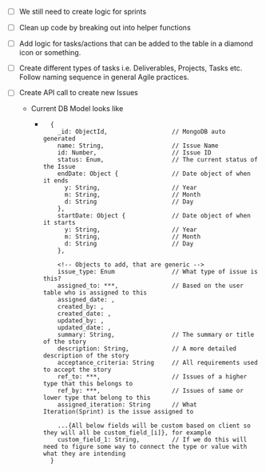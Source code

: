 - [ ] We still need to create logic for sprints
- [ ] Clean up code by breaking out into helper functions
- [ ] Add logic for tasks/actions that can be added to the table in a diamond icon or something.
- [ ] Create different types of tasks i.e. Deliverables, Projects, Tasks etc. Follow naming sequence in general Agile practices.
- [ ] Create API call to create new Issues

  - Current DB Model looks like

    - ```
        {
          _id: ObjectId,                  // MongoDB auto generated
          name: String,                   // Issue Name
          id: Number,                     // Issue ID
          status: Enum,                   // The current status of the Issue
          endDate: Object {               // Date object of when it ends
            y: String,                    // Year
            m: String,                    // Month
            d: String                     // Day
          },
          startDate: Object {             // Date object of when it starts
            y: String,                    // Year
            m: String,                    // Month
            d: String                     // Day
          },

          <!-- Objects to add, that are generic -->
          issue_type: Enum                // What type of issue is this?
          assigned_to: ***,               // Based on the user table who is assigned to this
          assigned_date: ,
          created_by: ,
          created_date: ,
          updated_by: ,
          updated_date: ,
          summary: String,                // The summary or title of the story
          description: String,            // A more detailed description of the story
          acceptance_criteria: String     // All requirements used to accept the story
          ref_to: ***,                    // Issues of a higher type that this belongs to
          ref_by: ***,                    // Issues of same or lower type that belong to this
          assigned_iteration: String      // What Iteration(Sprint) is the issue assigned to

          ...{All below fields will be custom based on client so they will all be custom_field_[i]}, for example
          custom_field_1: String,         // If we do this will need to figure some way to connect the type or value with what they are intending
        }
      ```
